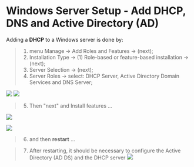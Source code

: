 # Windows Server Setup - Add DHCP, DNS and Active Directory (AD)

Adding a **DHCP** to a Windows server is done by:
> 1) menu Manage -> Add Roles and Features -> (next);
> 2) Installation Type -> (1) Role-based or feature-based installation -> (next);
> 3) Server Selection -> (next);
> 4) Server Roles -> select: DHCP Server, Active Directory Domain Services and DNS Server;

![](https://www.bachvarova.com/__git/install_windows_server_virtualbox/addDNS_DHCP_AD_GP.png)
![](https://www.bachvarova.com/__git/install_windows_server_virtualbox/serverAddAD.jpg)

> 5) Then "next" and Install features ...


![](https://www.bachvarova.com/__git/install_windows_server_virtualbox/addingAD_DHCP_DNS.jpg)

![](https://www.bachvarova.com/__git/install_windows_server_virtualbox/addingAD_DHCP_DNS_result.jpg)

> 6) and then **restart** ...


> 7) After restarting, it should be necessary to configure the Active Directory (AD DS) and the DHCP server
 ![](https://www.bachvarova.com/__git/install_windows_server_virtualbox/addingAD_DHCP_DNS_toConf.jpg)